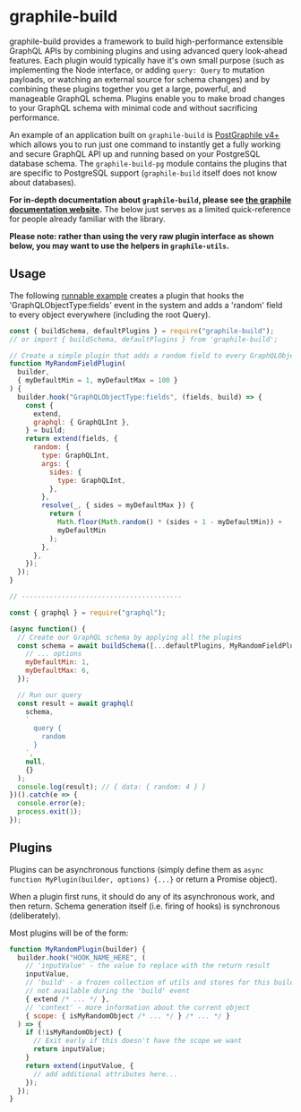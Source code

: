 # graphile-build

graphile-build provides a framework to build high-performance extensible
GraphQL APIs by combining plugins and using advanced query look-ahead features.
Each plugin would typically have it's own small purpose (such as implementing
the Node interface, or adding `query: Query` to mutation payloads, or watching
an external source for schema changes) and by combining these plugins together
you get a large, powerful, and manageable GraphQL schema. Plugins enable you
to make broad changes to your GraphQL schema with minimal code and without
sacrificing performance.

An example of an application built on `graphile-build` is [PostGraphile
v4+](https://github.com/graphile/postgraphile) which allows you to run just one
command to instantly get a fully working and secure GraphQL API up and running
based on your PostgreSQL database schema. The `graphile-build-pg` module
contains the plugins that are specific to PostgreSQL support (`graphile-build`
itself does not know about databases).

**For in-depth documentation about `graphile-build`, please see [the graphile
documentation website](https://www.graphile.org/).** The below just serves as a
limited quick-reference for people already familiar with the library.

**Please note: rather than using the very raw plugin interface as shown below,
you may want to use the helpers in `graphile-utils`.**

## Usage

The following [runnable example][] creates a plugin that hooks the
'GraphQLObjectType:fields' event in the system and adds a 'random' field to
every object everywhere (including the root Query).

```js
const { buildSchema, defaultPlugins } = require("graphile-build");
// or import { buildSchema, defaultPlugins } from 'graphile-build';

// Create a simple plugin that adds a random field to every GraphQLObject
function MyRandomFieldPlugin(
  builder,
  { myDefaultMin = 1, myDefaultMax = 100 }
) {
  builder.hook("GraphQLObjectType:fields", (fields, build) => {
    const {
      extend,
      graphql: { GraphQLInt },
    } = build;
    return extend(fields, {
      random: {
        type: GraphQLInt,
        args: {
          sides: {
            type: GraphQLInt,
          },
        },
        resolve(_, { sides = myDefaultMax }) {
          return (
            Math.floor(Math.random() * (sides + 1 - myDefaultMin)) +
            myDefaultMin
          );
        },
      },
    });
  });
}

// ----------------------------------------

const { graphql } = require("graphql");

(async function() {
  // Create our GraphQL schema by applying all the plugins
  const schema = await buildSchema([...defaultPlugins, MyRandomFieldPlugin], {
    // ... options
    myDefaultMin: 1,
    myDefaultMax: 6,
  });

  // Run our query
  const result = await graphql(
    schema,
    `
      query {
        random
      }
    `,
    null,
    {}
  );
  console.log(result); // { data: { random: 4 } }
})().catch(e => {
  console.error(e);
  process.exit(1);
});
```

## Plugins

Plugins can be asynchronous functions (simply define them as `async function MyPlugin(builder, options) {...}` or return a Promise object).

When a plugin first runs, it should do any of its asynchronous work, and then
return. Schema generation itself (i.e. firing of hooks) is synchronous
(deliberately).

Most plugins will be of the form:

```js
function MyRandomPlugin(builder) {
  builder.hook("HOOK_NAME_HERE", (
    // 'inputValue' - the value to replace with the return result
    inputValue,
    // 'build' - a frozen collection of utils and stores for this build,
    // not available during the 'build' event
    { extend /* ... */ },
    // 'context' - more information about the current object
    { scope: { isMyRandomObject /* ... */ } /* ... */ }
  ) => {
    if (!isMyRandomObject) {
      // Exit early if this doesn't have the scope we want
      return inputValue;
    }
    return extend(inputValue, {
      // add additional attributes here...
    });
  });
}
```

[runnable example]: examples/README-1.js
